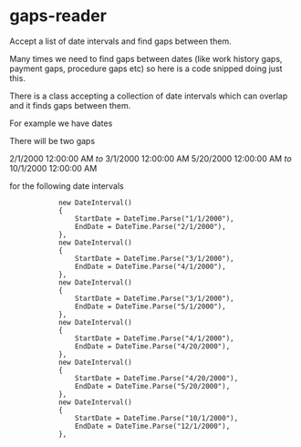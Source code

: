 # gaps-reader
Accept a list of date intervals and find gaps between them.

Many times we need to find gaps between dates (like work history gaps, payment gaps, procedure gaps etc) so here is a code snipped doing just this.

There is a class accepting a collection of date intervals which can overlap and it finds gaps between them. 

For example we have dates 

There will be two gaps 

2/1/2000 12:00:00 AM *to* 3/1/2000 12:00:00 AM
5/20/2000 12:00:00 AM *to* 10/1/2000 12:00:00 AM

for the following date intervals

                new DateInterval()
                {
                    StartDate = DateTime.Parse("1/1/2000"),
                    EndDate = DateTime.Parse("2/1/2000"),
                },
                new DateInterval()
                {
                    StartDate = DateTime.Parse("3/1/2000"),
                    EndDate = DateTime.Parse("4/1/2000"),
                },
                new DateInterval()
                {
                    StartDate = DateTime.Parse("3/1/2000"),
                    EndDate = DateTime.Parse("5/1/2000"),
                },
                new DateInterval()
                {
                    StartDate = DateTime.Parse("4/1/2000"),
                    EndDate = DateTime.Parse("4/20/2000"),
                },
                new DateInterval()
                {
                    StartDate = DateTime.Parse("4/20/2000"),
                    EndDate = DateTime.Parse("5/20/2000"),
                },
                new DateInterval()
                {
                    StartDate = DateTime.Parse("10/1/2000"),
                    EndDate = DateTime.Parse("12/1/2000"),
                },
